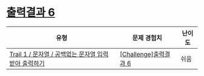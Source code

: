 # [출력결과 6](https://www.codetree.ai/trails/complete/curated-cards/challenge-reading-k201525)

|유형|문제 경험치|난이도|
|---|---|---|
|[Trail 1 / 문자열 / 공백없는 문자열 입력받아 출력하기](https://en.codetree.ai/trail-info/novice-low/)|[[Challenge]출력결과 6](https://en.codetree.ai/trails/complete/curated-cards/challenge-reading-k201525/)|쉬움|

